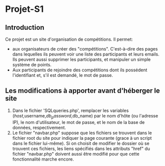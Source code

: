 # Projet-S1

## Introduction

Ce projet est un site d'organisation de compétitions. Il permet:
- aux organisateurs de créer des "compétitions". C'est-à-dire des pages dans lequelles ils peuvent voir une liste des participants et leurs emails. Ils peuvent aussi supprimer les participants, et manipuler un simple système de points.
- Aux participants de rejoindre des compétitions dont ils possédent l'identifiant et, s'il est demandé, le mot de passe.

## Les modifications à apporter avant d'héberger le site

1. Dans le fichier 'SQLqueries.php', remplacer les variables ($host,$username,$db_password,$db_name) par le nom d'hôte (ou l'adresse IP), le nom d'utilisateur, le mot de passe, et le nom de la base de données, respectivement.
2. Le fichier "navbar.php" suppose que les fichiers se trouvent dans le fichier root du site pour indiquer la page courante (grace à un script dans le fichier lui-même). Si on choisit de modifier le dossier où se trouvent ces fichiers, les liens spécifiés dans les attributs "href" du fichier "navbar.php" doivent aussi être modifié pour que cette fonctionnalité marche encore.
